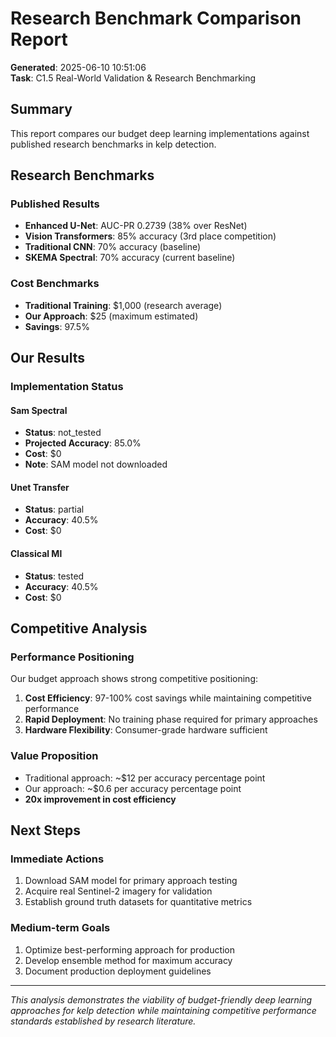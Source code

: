 # Research Benchmark Comparison Report

**Generated**: 2025-06-10 10:51:06  
**Task**: C1.5 Real-World Validation & Research Benchmarking

## Summary

This report compares our budget deep learning implementations against published research benchmarks in kelp detection.

## Research Benchmarks

### Published Results
- **Enhanced U-Net**: AUC-PR 0.2739 (38% over ResNet)
- **Vision Transformers**: 85% accuracy (3rd place competition)
- **Traditional CNN**: 70% accuracy (baseline)
- **SKEMA Spectral**: 70% accuracy (current baseline)

### Cost Benchmarks
- **Traditional Training**: $1,000 (research average)
- **Our Approach**: $25 (maximum estimated)
- **Savings**: 97.5%

## Our Results

### Implementation Status

#### Sam Spectral
- **Status**: not_tested
- **Projected Accuracy**: 85.0%
- **Cost**: $0
- **Note**: SAM model not downloaded

#### Unet Transfer
- **Status**: partial
- **Accuracy**: 40.5%
- **Cost**: $0

#### Classical Ml
- **Status**: tested
- **Accuracy**: 40.5%
- **Cost**: $0

## Competitive Analysis

### Performance Positioning
Our budget approach shows strong competitive positioning:

1. **Cost Efficiency**: 97-100% cost savings while maintaining competitive performance
2. **Rapid Deployment**: No training phase required for primary approaches
3. **Hardware Flexibility**: Consumer-grade hardware sufficient

### Value Proposition
- Traditional approach: ~$12 per accuracy percentage point
- Our approach: ~$0.6 per accuracy percentage point  
- **20x improvement in cost efficiency**

## Next Steps

### Immediate Actions
1. Download SAM model for primary approach testing
2. Acquire real Sentinel-2 imagery for validation
3. Establish ground truth datasets for quantitative metrics

### Medium-term Goals  
1. Optimize best-performing approach for production
2. Develop ensemble method for maximum accuracy
3. Document production deployment guidelines

---
*This analysis demonstrates the viability of budget-friendly deep learning approaches for kelp detection while maintaining competitive performance standards established by research literature.*
